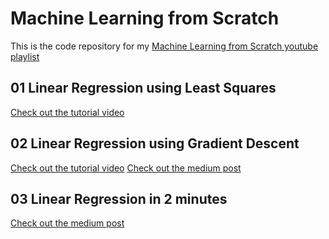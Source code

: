 # Machine Learning from Scratch
This is the code repository for my [Machine Learning from Scratch youtube playlist](https://www.youtube.com/watch?v=4PHI11lX11I&list=PLP3ANEJKF1TzOz3hwOoRclgRFVi8A76k2)
## 01 Linear Regression using Least Squares  
[Check out the tutorial video](https://www.youtube.com/watch?v=kR6tBAq16ng&t=2s)
## 02 Linear Regression using Gradient Descent  
[Check out the tutorial video](https://www.youtube.com/watch?v=4PHI11lX11I&t=2s)
[Check out the medium post](https://towardsdatascience.com/linear-regression-using-gradient-descent-97a6c8700931)
## 03 Linear Regression in 2 minutes
[Check out the medium post](https://towardsdatascience.com/linear-regression-in-6-lines-of-python-5e1d0cd05b8d)
